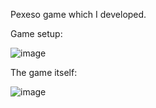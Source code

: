 Pexeso game which I developed.

Game setup:

![image](https://user-images.githubusercontent.com/26441773/165456486-266f5819-0ec3-4844-8d3a-bb820dde0f6a.png)

The game itself:

![image](https://user-images.githubusercontent.com/26441773/165456557-1f432692-cc13-491b-9913-7dfafddf59b7.png)
